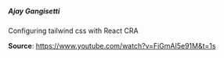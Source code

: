 ##### Ajay Gangisetti


Configuring tailwind css with React CRA

**Source**: https://www.youtube.com/watch?v=FiGmAI5e91M&t=1s